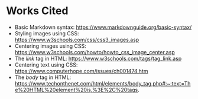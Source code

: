 # Works Cited
- Basic Markdown syntax: https://www.markdownguide.org/basic-syntax/
- Styling images using CSS: https://www.w3schools.com/css/css3_images.asp
- Centering images using CSS: https://www.w3schools.com/howto/howto_css_image_center.asp
- The *link* tag in HTML: https://www.w3schools.com/tags/tag_link.asp
- Centering text using CSS: https://www.computerhope.com/issues/ch001474.htm
- The *body* tag in HTML: https://www.techonthenet.com/html/elements/body_tag.php#:~:text=The%20HTML%20element%20is,%3E%2C%20tags.